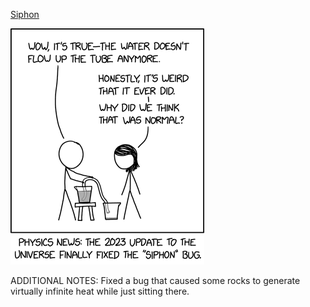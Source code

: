 [Siphon](https://xkcd.com/2775)

![Siphon](./random_comic.png)

ADDITIONAL NOTES: Fixed a bug that caused some rocks to generate virtually infinite heat while just sitting there.

